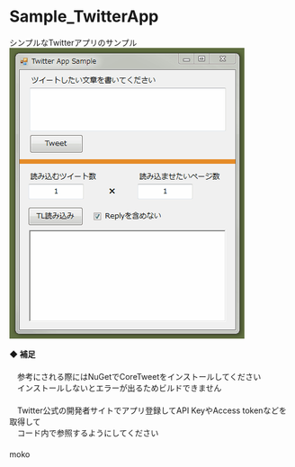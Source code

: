 # Sample_TwitterApp
シンプルなTwitterアプリのサンプル
　![TwitterAppSample.gif](TwitterAppSample.gif)  

**◆ 補足**  
　  
　参考にされる際にはNuGetでCoreTweetをインストールしてください  
　インストールしないとエラーが出るためビルドできません  
　  
　Twitter公式の開発者サイトでアプリ登録してAPI KeyやAccess tokenなどを取得して  
　コード内で参照するようにしてください  
　  
moko